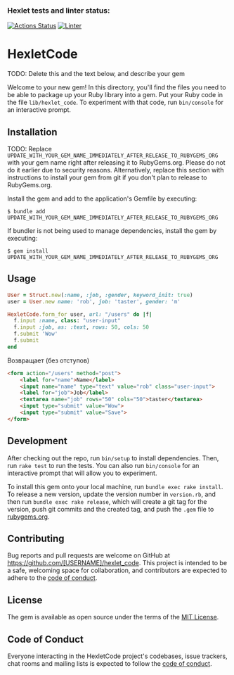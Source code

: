 ### Hexlet tests and linter status:
[![Actions Status](https://github.com/frizus/rails-project-63/actions/workflows/hexlet-check.yml/badge.svg)](https://github.com/frizus/rails-project-63/actions)
[![Linter](https://github.com/frizus/rails-project-63/actions/workflows/main.yml/badge.svg)](https://github.com/frizus/rails-project-63/actions)
# HexletCode

TODO: Delete this and the text below, and describe your gem

Welcome to your new gem! In this directory, you'll find the files you need to be able to package up your Ruby library into a gem. Put your Ruby code in the file `lib/hexlet_code`. To experiment with that code, run `bin/console` for an interactive prompt.

## Installation

TODO: Replace `UPDATE_WITH_YOUR_GEM_NAME_IMMEDIATELY_AFTER_RELEASE_TO_RUBYGEMS_ORG` with your gem name right after releasing it to RubyGems.org. Please do not do it earlier due to security reasons. Alternatively, replace this section with instructions to install your gem from git if you don't plan to release to RubyGems.org.

Install the gem and add to the application's Gemfile by executing:

    $ bundle add UPDATE_WITH_YOUR_GEM_NAME_IMMEDIATELY_AFTER_RELEASE_TO_RUBYGEMS_ORG

If bundler is not being used to manage dependencies, install the gem by executing:

    $ gem install UPDATE_WITH_YOUR_GEM_NAME_IMMEDIATELY_AFTER_RELEASE_TO_RUBYGEMS_ORG

## Usage

```ruby
User = Struct.new(:name, :job, :gender, keyword_init: true)
user = User.new name: 'rob', job: 'taster', gender: 'm'

HexletCode.form_for user, url: "/users" do |f|
  f.input :name, class: "user-input"
  f.input :job, as: :text, rows: 50, cols: 50
  f.submit 'Wow'
  f.submit
end
```

Возвращает (без отступов)

```html
<form action="/users" method="post">
    <label for="name">Name</label>
    <input name="name" type="text" value="rob" class="user-input">
    <label for="job">Job</label>
    <textarea name="job" rows="50" cols="50">taster</textarea>
    <input type="submit" value="Wow">
    <input type="submit" value="Save">
</form>
```

## Development

After checking out the repo, run `bin/setup` to install dependencies. Then, run `rake test` to run the tests. You can also run `bin/console` for an interactive prompt that will allow you to experiment.

To install this gem onto your local machine, run `bundle exec rake install`. To release a new version, update the version number in `version.rb`, and then run `bundle exec rake release`, which will create a git tag for the version, push git commits and the created tag, and push the `.gem` file to [rubygems.org](https://rubygems.org).

## Contributing

Bug reports and pull requests are welcome on GitHub at https://github.com/[USERNAME]/hexlet_code. This project is intended to be a safe, welcoming space for collaboration, and contributors are expected to adhere to the [code of conduct](https://github.com/[USERNAME]/hexlet_code/blob/master/CODE_OF_CONDUCT.md).

## License

The gem is available as open source under the terms of the [MIT License](https://opensource.org/licenses/MIT).

## Code of Conduct

Everyone interacting in the HexletCode project's codebases, issue trackers, chat rooms and mailing lists is expected to follow the [code of conduct](https://github.com/[USERNAME]/hexlet_code/blob/master/CODE_OF_CONDUCT.md).
